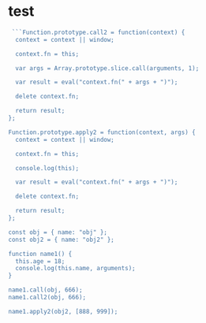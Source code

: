 # test

```js
 ```Function.prototype.call2 = function(context) {
  context = context || window;

  context.fn = this;

  var args = Array.prototype.slice.call(arguments, 1);

  var result = eval("context.fn(" + args + ")");

  delete context.fn;

  return result;
};

Function.prototype.apply2 = function(context, args) {
  context = context || window;

  context.fn = this;

  console.log(this);

  var result = eval("context.fn(" + args + ")");

  delete context.fn;

  return result;
};

const obj = { name: "obj" };
const obj2 = { name: "obj2" };

function name1() {
  this.age = 18;
  console.log(this.name, arguments);
}

name1.call(obj, 666);
name1.call2(obj, 666);

name1.apply2(obj2, [888, 999]);
